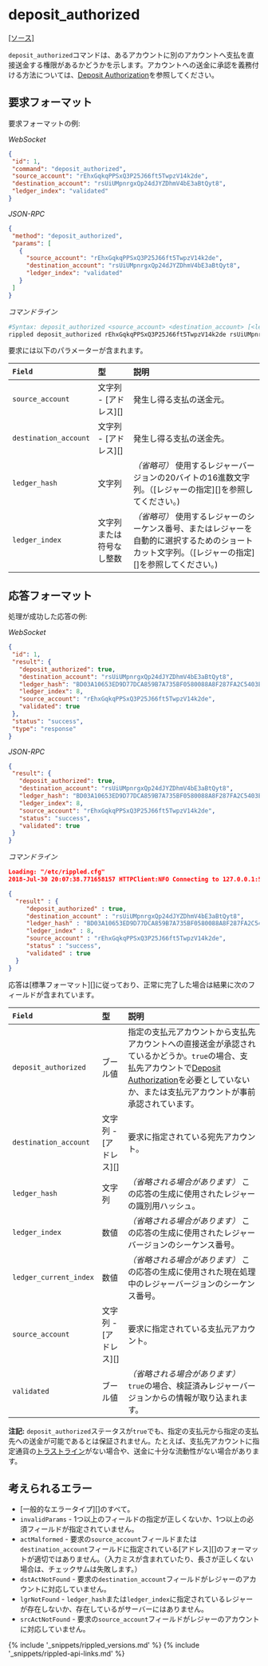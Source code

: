 # deposit_authorized
[[ソース]<br>](https://github.com/ripple/rippled/blob/817d2339b8632cb2f97d3edd6f7af33aa7631744/src/ripple/rpc/handlers/DepositAuthorized.cpp "Source")

`deposit_authorized`コマンドは、あるアカウントに別のアカウントへ支払を直接送金する権限があるかどうかを示します。アカウントへの送金に承認を義務付ける方法については、[Deposit Authorization](depositauth.html)を参照してください。

## 要求フォーマット
要求フォーマットの例:

<!-- MULTICODE_BLOCK_START -->

*WebSocket*

```json
{
 "id": 1,
 "command": "deposit_authorized",
 "source_account": "rEhxGqkqPPSxQ3P25J66ft5TwpzV14k2de",
 "destination_account": "rsUiUMpnrgxQp24dJYZDhmV4bE3aBtQyt8",
 "ledger_index": "validated"
}
```

*JSON-RPC*

```json
{
 "method": "deposit_authorized",
 "params": [
   {
     "source_account": "rEhxGqkqPPSxQ3P25J66ft5TwpzV14k2de",
     "destination_account": "rsUiUMpnrgxQp24dJYZDhmV4bE3aBtQyt8",
     "ledger_index": "validated"
   }
 ]
}
```

*コマンドライン*

```bash
#Syntax: deposit_authorized <source_account> <destination_account> [<ledger>]
rippled deposit_authorized rEhxGqkqPPSxQ3P25J66ft5TwpzV14k2de rsUiUMpnrgxQp24dJYZDhmV4bE3aBtQyt8 validated
```

<!-- MULTICODE_BLOCK_END -->

要求には以下のパラメーターが含まれます。

| `Field`               | 型                       | 説明             |
|:----------------------|:---------------------------|:------------------------|
| `source_account`      | 文字列 - [アドレス][]       | 発生し得る支払の送金元。 |
| `destination_account` | 文字列 - [アドレス][]       | 発生し得る支払の送金先。 |
| `ledger_hash`         | 文字列                     | _（省略可）_ 使用するレジャーバージョンの20バイトの16進数文字列。（[レジャーの指定][]を参照してください。) |
| `ledger_index`        | 文字列または符号なし整数 | _（省略可）_ 使用するレジャーのシーケンス番号、またはレジャーを自動的に選択するためのショートカット文字列。（[レジャーの指定][]を参照してください。) |


## 応答フォーマット

処理が成功した応答の例:

<!-- MULTICODE_BLOCK_START -->

*WebSocket*

```json
{
 "id": 1,
 "result": {
   "deposit_authorized": true,
   "destination_account": "rsUiUMpnrgxQp24dJYZDhmV4bE3aBtQyt8",
   "ledger_hash": "BD03A10653ED9D77DCA859B7A735BF0580088A8F287FA2C5403E0A19C58EF322",
   "ledger_index": 8,
   "source_account": "rEhxGqkqPPSxQ3P25J66ft5TwpzV14k2de",
   "validated": true
 },
 "status": "success",
 "type": "response"
}
```

*JSON-RPC*

```json
{
 "result": {
   "deposit_authorized": true,
   "destination_account": "rsUiUMpnrgxQp24dJYZDhmV4bE3aBtQyt8",
   "ledger_hash": "BD03A10653ED9D77DCA859B7A735BF0580088A8F287FA2C5403E0A19C58EF322",
   "ledger_index": 8,
   "source_account": "rEhxGqkqPPSxQ3P25J66ft5TwpzV14k2de",
   "status": "success",
   "validated": true
 }
}
```

*コマンドライン*

```json
Loading: "/etc/rippled.cfg"
2018-Jul-30 20:07:38.771658157 HTTPClient:NFO Connecting to 127.0.0.1:5005

{
  "result" : {
     "deposit_authorized" : true,
     "destination_account" : "rsUiUMpnrgxQp24dJYZDhmV4bE3aBtQyt8",
     "ledger_hash" : "BD03A10653ED9D77DCA859B7A735BF0580088A8F287FA2C5403E0A19C58EF322",
     "ledger_index" : 8,
     "source_account" : "rEhxGqkqPPSxQ3P25J66ft5TwpzV14k2de",
     "status" : "success",
     "validated" : true
  }
}
```

<!-- MULTICODE_BLOCK_END -->

応答は[標準フォーマット][]に従っており、正常に完了した場合は結果に次のフィールドが含まれています。

| `Field`                | 型                 | 説明                  |
|:-----------------------|:---------------------|:-----------------------------|
| `deposit_authorized`   | ブール値              | 指定の支払元アカウントから支払先アカウントへの直接送金が承認されているかどうか。`true`の場合、支払先アカウントで[Deposit Authorization](depositauth.html)を必要としていないか、または支払元アカウントが事前承認されています。 |
| `destination_account`  | 文字列 - [アドレス][] | 要求に指定されている宛先アカウント。 |
| `ledger_hash`          | 文字列               | _（省略される場合があります）_ この応答の生成に使用されたレジャーの識別用ハッシュ。 |
| `ledger_index`         | 数値                 | _（省略される場合があります）_ この応答の生成に使用されたレジャーバージョンのシーケンス番号。 |
| `ledger_current_index` | 数値                 | _（省略される場合があります）_ この応答の生成に使用された現在処理中のレジャーバージョンのシーケンス番号。 |
| `source_account`       | 文字列 - [アドレス][] | 要求に指定されている支払元アカウント。 |
| `validated`            | ブール値              | _（省略される場合があります）_ `true`の場合、検証済みレジャーバージョンからの情報が取り込まれます。 |

**注記:** `deposit_authorized`ステータスが`true`でも、指定の支払元から指定の支払先への送金が可能であるとは保証されません。たとえば、支払先アカウントに指定通貨の[トラストライン](trust-lines-and-issuing.html)がない場合や、送金に十分な流動性がない場合があります。

## 考えられるエラー

* [一般的なエラータイプ][]のすべて。
* `invalidParams` - 1つ以上のフィールドの指定が正しくないか、1つ以上の必須フィールドが指定されていません。
* `actMalformed` - 要求の`source_account`フィールドまたは`destination_account`フィールドに指定されている[アドレス][]のフォーマットが適切ではありません。（入力ミスが含まれていたり、長さが正しくない場合は、チェックサムは失敗します。）
* `dstActNotFound` - 要求の`destination_account`フィールドがレジャーのアカウントに対応していません。
* `lgrNotFound` - `ledger_hash`または`ledger_index`に指定されているレジャーが存在しないか、存在しているがサーバーにはありません。
* `srcActNotFound` - 要求の`source_account`フィールドがレジャーのアカウントに対応していません。


{% include '_snippets/rippled_versions.md' %}
{% include '_snippets/rippled-api-links.md' %}
